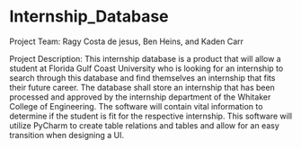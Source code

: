 # Internship_Database

Project Team: Ragy Costa de jesus, Ben Heins, and Kaden Carr

Project Description: This internship database is a product that will allow a student at Florida Gulf Coast University who is looking for an internship to 
                     search through this database and find themselves an internship that fits their future career. The database shall store an internship 
                     that has been processed and approved by the internship department of the Whitaker College of Engineering. The software will contain vital 
                     information to determine if the student is fit for the respective internship. This software will utilize PyCharm to create table relations 
                     and tables and allow for an easy transition when designing a UI.
